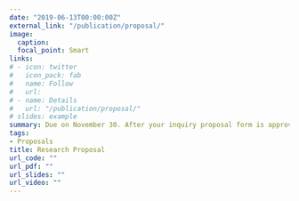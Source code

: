```yaml
---
date: "2019-06-13T00:00:00Z"
external_link: "/publication/proposal/"
image:
  caption: 
  focal_point: Smart
links:
# - icon: twitter
#   icon_pack: fab
#   name: Follow
#   url:
# - name: Details
#   url: "/publication/proposal/"
# slides: example
summary: Due on November 30. After your inquiry proposal form is approved, complete a research proposal for approval before proceeding to your academic paper.
tags:
- Proposals
title: Research Proposal
url_code: ""
url_pdf: ""
url_slides: ""
url_video: ""
---
```


